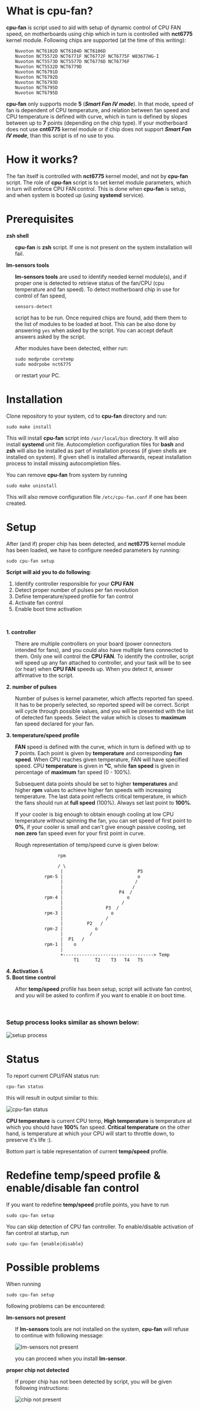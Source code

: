 # What is cpu-fan?

**cpu-fan** is script used to aid with setup of dynamic control of CPU FAN 
speed, on motherboards using chip which in turn is controlled with
**nct6775** kernel module. Following chips are supported (at the time
of this writing):
<ul>

```
Nuvoton NCT6102D NCT6104D NCT6106D
Nuvoton NCT5572D NCT6771F NCT6772F NCT6775F W83677HG-I
Nuvoton NCT5573D NCT5577D NCT6776D NCT6776F
Nuvoton NCT5532D NCT6779D
Nuvoton NCT6791D
Nuvoton NCT6792D
Nuvoton NCT6793D
Nuvoton NCT6795D
Nuvoton NCT6795D
```

</ul>

**cpu-fan** only supports mode **5** (***Smart Fan IV mode***). In that
mode, speed of fan is dependent of CPU temperature, and relation
between fan speed and CPU temperature is defined with curve, which
in turn is defined by slopes between up to **7** points (depending on
the chip type). If your motherboard does not use **cnt6775** kernel  module
or if chip does not support ***Smart Fan IV mode***, than this script is
of no use to you.




# How it works?
The fan itself is controlled with **nct6775** kernel model, and not by
**cpu-fan** script. The role of **cpu-fan** script is to set kernel module
parameters, which in turn will enforce CPU FAN control.
This is done when **cpu-fan** is setup, and when system is booted up (using
**systemd** service).


# Prerequisites

**zsh shell**
<ul>

**cpu-fan** is **zsh** script. If one is not present on the system installation 
will fail.
</ul>


**lm-sensors tools**
<ul>

**lm-sensors tools** are used to identify needed kernel module(s), and if
proper one is detected to retrieve status of the fan/CPU (cpu temperature
and fan speed).  To detect motherboard chip in use for control of fan speed,
```
sensors-detect
```
script has to be run. Once required chips are found, add them them to the
list of modules to be loaded at boot. This can be also done by answering `yes`
when asked by the script. You can accept default answers asked by the script.

After modules have been detected, either run:
```
sudo modprobe coretemp
sudo modrpobe nct6775
```
or restart your PC.

</ul>

# Installation
Clone repository to your system, cd to **cpu-fan** directory and run:
```
sudo make install
```
This will install **cpu-fan** script into `/usr/local/bin` directory.
It will also install **systemd** unit file. Autocompletion configuration
files for **bash** and **zsh** will also be installed as part of installation
process (if given shells are installed on system). If given shell is installed
afterwards, repeat installation process to install missing autocompletion files.

You can remove **cpu-fan** from system by running 
```
sudo make uninstall
```
This will also remove configuration file `/etc/cpu-fan.conf` if one has been
created.

# Setup
After (and if) proper chip has been detected, and **nct6775** kernel module
has been loaded, we have to configure needed parameters by running:
```
sudo cpu-fan setup
```
**Script will aid you to do following**:

 1. Identify controller responsible for your **CPU FAN**
 2. Detect proper number of pulses per fan revolution
 3. Define temperature/speed profile for fan control
 4. Activate fan control
 5. Enable boot time activation

<br>

**1. controller**

<ul>

There are multiple controllers on your board (power connectors intended for
fans), and you could also have multiple fans connected to them. Only one will
control the **CPU FAN**. To identify the controller, script will speed up any
fan attached to controller, and your task will be to see (or hear) when **CPU FAN**
speeds up. When you detect it, answer affirmative to the script.
</ul>

**2. number of pulses**

<ul>

Number of pulses is kernel parameter, which affects reported fan speed. It has
to be properly selected, so reported speed will be correct. Script will cycle
through possible values, and you will be presented with the list of detected
fan speeds. Select the value which is closes to **maximum** fan speed declared
for your fan.
</ul>

**3. temperature/speed profile**

<ul>

**FAN** speed is defined with the curve, which in turn is defined with up to
**7** points. Each point is given by **temperature** and corresponding
**fan speed**. When CPU reaches given temperature, FAN will have
specified speed. CPU **temperature** is given in **°C**, while **fan speed** 
is given in percentage of **maximum** fan speed (0 - 100%).

Subsequent data points should be set to higher **temperatures** and higher
**rpm** values to achieve higher fan speeds with increasing temperature. The
last data point reflects critical temperature, in which the fans should run at
**full speed** (100%). Always set last point to **100%**.

If your cooler is big enough to obtain enough cooling at low CPU temperature 
without spinning the fan, you can set speed of first point to **0%**, if 
your cooler is small and can't give enough passive cooling, set **non zero**
fan speed even for your first point in curve.

Rough representation of temp/speed curve is given below:
```
                rpm                                                             
                                                                                
                / \                                                            
                 |                            P5                                
           rpm-5 |                            o                                 
                 |                           /                                  
                 |                          /                                   
                 |                     P4  /                                    
           rpm-4 |                        o                                     
                 |                      /                                       
                 |                P3  /                                         
           rpm-3 |                  o                                           
                 |                /                                             
                 |         P2   /                                               
           rpm-2 |            o                                                 
                 |          /                                                   
                 |  P1   /                                                      
           rpm-1 |    o                                                         
                 |                                                              
                 +----------------------------------> Temp                      
                      T1      T2    T3   T4   T5    
```

</ul>


**4. Activation** &<br>
**5. Boot time control**

<ul>

After **temp/speed** profile has been setup, script will activate fan control,
and you will be asked to confirm if you want to enable it on boot time.
</ul>

<br>

### Setup process looks similar as shown below:

![setup process](doc/media/setup.gif)


# Status
To report current CPU/FAN status run:
```
cpu-fan status
```
this will result in output similar to this:


![cpu-fan status](doc/media/status.png)

**CPU temperature** is current CPU temp, **High temperature** is temperature at
which you should have **100%** fan speed. **Critical temperature** on the other
hand, is temperature at which your CPU will start to throttle down, to preserve
it's life :).

Bottom part is table representation of current **temp/speed** profile.

# Redefine temp/speed profile & enable/disable fan control

If you want to redefine **temp/speed** profile points, you have to run
```
sudo cpu-fan setup
```
You can skip detection of CPU fan controller. To enable/disable activation
of fan control at startup, run
```
sudo cpu-fan {enable|disable}
```

# Possible problems

When running
```
sudo cpu-fan setup
```
following problems can be encountered:

**lm-sensors not present**

<ul>

If **lm-sensors** tools are not installed on the system, **cpu-fan** will
refuse to continue with following message:

![lm-sensors not present](doc/media/no-lm-sensors.png)

you can proceed when you install **lm-sensor**.
</ul>

**proper chip not detected**

<ul>

If proper chip has not been detected by script, you will be given
following instructions:

![chip not present](doc/media/no-chip-present.png)
</ul>
